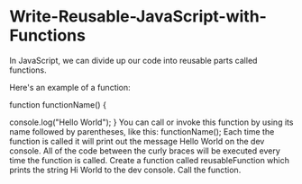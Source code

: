 # Write-Reusable-JavaScript-with-Functions

In JavaScript, we can divide up our code into reusable parts called functions.

Here's an example of a function:

function functionName() {

console.log("Hello World");
}
You can call or invoke this function by using its name followed by parentheses,
like this: functionName();
Each time the function is called it will print out the message
Hello World on the dev console. All of the code between the curly braces will be executed every time the function is called.
Create a function called reusableFunction which prints the string Hi World to the dev console.
Call the function.
